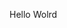 Hello Wolrd


































































































































































































































































































































































































































































































































































































































































































































































































































































































































































































































































































































